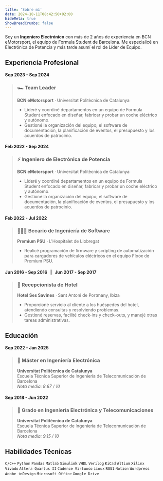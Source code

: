 ```yaml
---
title: 'Sobre mí'
date: 2024-10-11T08:42:50+02:00
hideMeta: true
ShowBreadCrumbs: false
---
```


Soy un **Ingeniero Electrónico** con más de 2 años de experiencia en BCN eMotorsport, el equipo de Formula Student de Barcelona. Me especialicé en Electrónica de Potencia y más tarde asumí el rol de Líder de Equipo.

## Experiencia Profesional

#### Sep 2023 - Sep 2024
> ### 🏎️ Team Leader
> **BCN eMotorsport** · Universitat Politècnica de Catalunya 
> - Lideré y coordiné departamentos en un equipo de Formula Student enfocado en diseñar, fabricar y probar un coche eléctrico y autónomo.
> - Gestioné la organización del equipo, el software de documentación, la planificación de eventos, el presupuesto y los acuerdos de patrocinio.

#### Feb 2022 - Sep 2024
> ### ⚡ Ingeniero de Electrónica de Potencia
> **BCN eMotorsport** · Universitat Politècnica de Catalunya 
> - Lideré y coordiné departamentos en un equipo de Formula Student enfocado en diseñar, fabricar y probar un coche eléctrico y autónomo.
> - Gestioné la organización del equipo, el software de documentación, la planificación de eventos, el presupuesto y los acuerdos de patrocinio.

#### Feb 2022 - Jul 2022
> ### 🧑🏻‍💻 Becario de Ingeniería de Software
> **Premium PSU** · L'Hospitalet de Llobregat
> - Realicé programación de firmware y scripting de automatización para cargadores de vehículos eléctricos en el equipo Floox de Premium PSU.

#### Jun 2016 - Sep 2016 &nbsp; | &nbsp; Jun 2017 - Sep 2017
> ### 🏨 Recepcionista de Hotel
> **Hotel Ses Savines** · Sant Antoni de Portmany, Ibiza
> - Proporcioné servicio al cliente a los huéspedes del hotel, atendiendo consultas y resolviendo problemas.
> - Gestioné reservas, facilité check-ins y check-outs, y manejé otras tareas administrativas.

## Educación

#### Sep 2022 - Jan 2025
> ### 📃 Máster en Ingeniería Electrónica
> **Universitat Politècnica de Catalunya** \
> Escuela Técnica Superior de Ingeniería de Telecomunicación de Barcelona \
> *Nota media: 8.87 / 10*

#### Sep 2018 - Jun 2022
> ### 📃 Grado en Ingeniería Electrónica y Telecomunicaciones
> **Universitat Politècnica de Catalunya** \
> Escuela Técnica Superior de Ingeniería de Telecomunicación de Barcelona \
> *Nota media: 9.15 / 10*

## Habilidades Técnicas

`C/C++` `Python` `Pandas` `Matlab` `Simulink` `VHDL` `Verilog` `KiCad` `Altium` `Xilinx Vivado` `Altera Quartus II` `Cadence Virtuoso` `Linux` `ROS1` `Notion` `Wordpress` `Adobe inDesign` `Microsoft Office` `Google Drive`